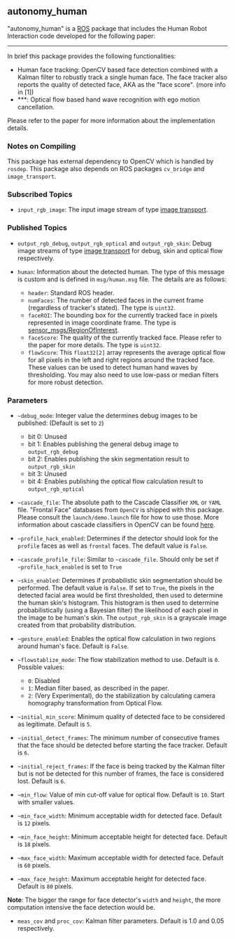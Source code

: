 ## autonomy_human

"autonomy_human" is a [ROS](http://ros.org) package that includes the Human Robot Interaction code developed for the following paper:

***

In brief this package provides the following functionalities:

- Human face tracking: OpenCV based face detection combined with a Kalman filter to robustly track a single human face. The face tracker also reports the quality of detected face, AKA as the "face score". (more info in [1])
- ***: Optical flow based hand wave recognition with ego motion cancellation.

Please refer to the paper for more information about the implementation details.

### Notes on Compiling

This package has external dependency to OpenCV which is handled by `rosdep`. This package also depends on ROS packages `cv_bridge` and `image_transport`.

### Subscribed Topics

- `input_rgb_image`: The input image stream of type [image transport](http://www.ros.org/wiki/image_transport).

### Published Topics

- `output_rgb_debug`, `output_rgb_optical` and `output_rgb_skin`: Debug image streams of type [image transport](http://www.ros.org/wiki/image_transport) for debug, skin and optical flow respectively.

- `human`: Information about the detected human. The type of this message is custom and is defined in `msg/human.msg` file. The details are as follows:

	- `header`: Standard ROS header.
	- `numFaces`: The number of detected faces in the current frame (regardless of tracker's stated). The type is `uint32`.
	- `faceROI`: The bounding box for the currently tracked face in pixels represented in image coordinate frame. The type is [sensor_msgs/RegionOfInterest](http://***). 
	- `faceScore`: The quality of the currently tracked face. Please refer to the paper for more details. The type is `uint32`.
	- `flowScore`: This `float32[2]` array represents the average optical flow for all pixels in the  left and right regions around the tracked face. These values can be used to detect human hand waves by thresholding. You may also need to use low-pass or median filters for more robust detection.

### Parameters

- `~debug_mode`: Integer value the determines debug images to be published: (Default is set to `2`)
	- bit 0: Unused
	- bit 1: Enables publishing the general debug image to `output_rgb_debug`
	- bit 2: Enables publishing the skin segmentation result to `output_rgb_skin`
	- bit 3: Unused
	- bit 4: Enables publishing the optical flow calculation result to `output_rgb_optical`

- `~cascade_file`: The absolute path to the Cascade Classifier `XML` or `YAML` file. "Frontal Face" databases from `OpenCV` is shipped with this package. Please consult the `launch/demo.launch` file for how to use those. More information about cascade classifiers in OpenCV can be found [here](http://***).

- `~profile_hack_enabled`: Determines if the detector should look for the `profile` faces as well as `frontal` faces. The default value is `False`.

- `~cascade_profile_file`: Similar to `~cascade_file`. Should only be set if `~profile_hack_enabled` is set to `True`

- `~skin_enabled`: Determines if probabilistic skin segmentation should be performed. The default value is `False`. If set to `True`, the pixels in the detected facial area would be first thresholded, then used to determine the human skin's histogram. This histogram is then used to determine probabilistically (using a Bayesian filter) the likelihood of each pixel in the image to be human's skin. The `output_rgb_skin` is a grayscale image created from that probability distribution.

- `~gesture_enabled`: Enables the optical flow calculation in two regions around human's face. Default is `False`.

- `~flowstablize_mode`: The flow stabilization method to use. Default is `0`. Possible values: 
	- `0`: Disabled
	- `1`: Median filter based, as described in the paper.
	- `2`: (Very Experimental), do the stabilization by calculating camera homography transformation from Optical Flow.

- `~initial_min_score`: Minimum quality of detected face to be considered as legitimate. Default is `5`.
- `~initial_detect_frames`: The minimum number of consecutive frames that the face should be detected before starting the face tracker. Default is `6`. 
- `~initial_reject_frames`: If the face is being tracked by the Kalman filter but is not be detected for this number of frames, the face is considered lost. Default is `6`.
- `~min_flow`: Value of min cut-off value for optical flow. Default is `10`. Start with smaller values.
- `~min_face_width`: Minimum acceptable width for detected face. Default is `12` pixels.
- `~min_face_height`: Minimum acceptable height for detected face. Default is `18` pixels.
- `~max_face_width`: Maximum acceptable width for detected face. Default is `60` pixels.
- `~max_face_height`: Maximum acceptable height for detected face. Default is `80` pixels.

**Note**: The bigger the range for face detector's `width` and `height`, the more computation intensive the face detection would be.

- `meas_cov` and `proc_cov`: Kalman filter parameters. Default is 1.0 and 0.05 respectively.
